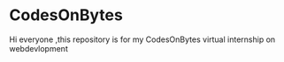 # CodesOnBytes
Hi everyone ,this repository is for my CodesOnBytes virtual  internship on webdevlopment
